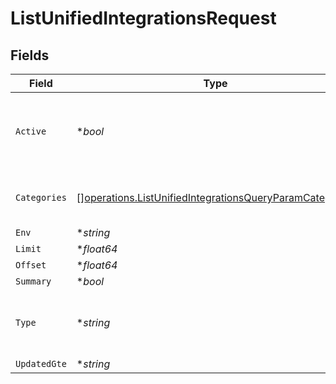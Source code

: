 # ListUnifiedIntegrationsRequest


## Fields

| Field                                                                                                                                     | Type                                                                                                                                      | Required                                                                                                                                  | Description                                                                                                                               |
| ----------------------------------------------------------------------------------------------------------------------------------------- | ----------------------------------------------------------------------------------------------------------------------------------------- | ----------------------------------------------------------------------------------------------------------------------------------------- | ----------------------------------------------------------------------------------------------------------------------------------------- |
| `Active`                                                                                                                                  | **bool*                                                                                                                                   | :heavy_minus_sign:                                                                                                                        | Filter the results for only the workspace's active integrations                                                                           |
| `Categories`                                                                                                                              | [][operations.ListUnifiedIntegrationsQueryParamCategories](../../../pkg/models/operations/listunifiedintegrationsqueryparamcategories.md) | :heavy_minus_sign:                                                                                                                        | Filter the results on these categories                                                                                                    |
| `Env`                                                                                                                                     | **string*                                                                                                                                 | :heavy_minus_sign:                                                                                                                        | N/A                                                                                                                                       |
| `Limit`                                                                                                                                   | **float64*                                                                                                                                | :heavy_minus_sign:                                                                                                                        | N/A                                                                                                                                       |
| `Offset`                                                                                                                                  | **float64*                                                                                                                                | :heavy_minus_sign:                                                                                                                        | N/A                                                                                                                                       |
| `Summary`                                                                                                                                 | **bool*                                                                                                                                   | :heavy_minus_sign:                                                                                                                        | N/A                                                                                                                                       |
| `Type`                                                                                                                                    | **string*                                                                                                                                 | :heavy_minus_sign:                                                                                                                        | Filter the results for only this integration type                                                                                         |
| `UpdatedGte`                                                                                                                              | **string*                                                                                                                                 | :heavy_minus_sign:                                                                                                                        | N/A                                                                                                                                       |